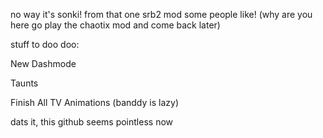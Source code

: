 no way it's sonki! from that one srb2 mod some people like! 
(why are you here go play the chaotix mod and come back later)


stuff to doo doo:

New Dashmode

Taunts

Finish All TV Animations (banddy is lazy)

dats it, this github seems pointless now
